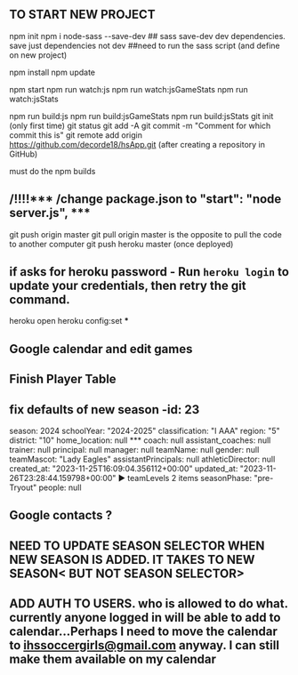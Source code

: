 ## TO START NEW PROJECT

npm init
npm i node-sass --save-dev ## sass save-dev dev dependencies. save just dependencies not dev
##need to run the sass script (and define on new project)

npm install
npm update

npm start
npm run watch:js
npm run watch:jsGameStats
npm run watch:jsStats

npm run build:js
npm run build:jsGameStats
npm run build:jsStats
git init (only first time)
git status
git add -A
git commit -m "Comment for which commit this is"
git remote add origin https://github.com/decorde18/hsApp.git (after creating a repository in GitHub)

must do the npm builds

## /!!!!\*\*\* /change package.json to "start": "node server.js", \*\*\*

git push origin master
git pull origin master is the opposite to pull the code to another computer
git push heroku master (once deployed)

## if asks for heroku password - Run `heroku login` to update your credentials, then retry the git command.

heroku open
heroku config:set **\***

## Google calendar and edit games

## Finish Player Table

## fix defaults of new season -id: 23

season: 2024
schoolYear: "2024-2025"
classification: "I AAA"
region: "5"
district: "10"
home_location: null \*\*\*
coach: null
assistant_coaches: null
trainer: null
principal: null
manager: null
teamName: null
gender: null
teamMascot: "Lady Eagles"
assistantPrincipals: null
athleticDirector: null
created_at: "2023-11-25T16:09:04.356112+00:00"
updated_at: "2023-11-26T23:28:44.159798+00:00"
▶ teamLevels 2 items
seasonPhase: "pre-Tryout"
people: null

## Google contacts ?

## NEED TO UPDATE SEASON SELECTOR WHEN NEW SEASON IS ADDED. IT TAKES TO NEW SEASON< BUT NOT SEASON SELECTOR>

## ADD AUTH TO USERS. who is allowed to do what. currently anyone logged in will be able to add to calendar...Perhaps I need to move the calendar to ihssoccergirls@gmail.com anyway. I can still make them available on my calendar
